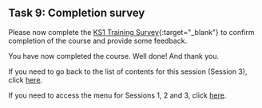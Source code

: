 ## Task 9: Completion survey

Please now complete the [KS1 Training Survey](https://docs.google.com/forms/d/1dfKT3_hbo0iDiEM6Mt-Nu9YHkEJOUQD4drcDmXKlARs/edit){:target="_blank"} to confirm completion of the course and provide some feedback.

You have now completed the course. Well done! And thank you.

If you need to go back to the list of contents for this session (Session 3), click [here](https://projects.raspberrypi.org/en/projects/KS1StorytellingTraining_Session3_GBICi1b).

If you need to access the menu for Sessions 1, 2 and 3, click [here](https://projects.raspberrypi.org/en/pathways/ks1-storytellingtraining-gbici1b).
